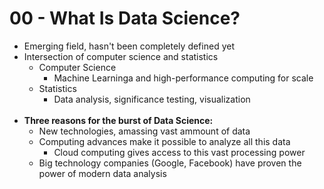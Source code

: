 # 00 - What Is Data Science?

* Emerging field, hasn't been completely defined yet
* Intersection of computer science and statistics
    * Computer Science
        * Machine Learninga and high-performance computing for scale
    * Statistics
        * Data analysis, significance testing, visualization
<br><br>
* **Three reasons for the burst of Data Science:**
    * New technologies, amassing vast ammount of data
    * Computing advances make it possible to analyze all this data
        * Cloud computing gives access to this vast processing power
    * Big technology companies (Google, Facebook) have proven the power of modern data analysis